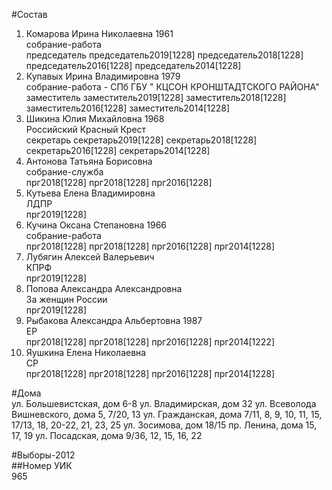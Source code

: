 #Состав  
1. Комарова Ирина Николаевна 1961  
    собрание-работа  
    председатель председатель2019[1228] председатель2018[1228] председатель2016[1228] председатель2014[1228]  
2. Купавых Ирина Владимировна 1979  
    собрание-работа - СПб ГБУ " КЦСОН КРОНШТАДТСКОГО РАЙОНА"  
    заместитель заместитель2019[1228] заместитель2018[1228] заместитель2016[1228] заместитель2014[1228]  
3. Шикина Юлия Михайловна 1968  
    Российский Красный Крест  
    секретарь секретарь2019[1228] секретарь2018[1228] секретарь2016[1228] секретарь2014[1228]  
4. Антонова Татьяна Борисовна  
    собрание-служба  
    прг2018[1228] прг2018[1228] прг2016[1228]  
5. Кутьева Елена Владимировна  
    ЛДПР  
    прг2019[1228]  
6. Кучина Оксана Степановна 1966  
    собрание-работа  
    прг2018[1228] прг2018[1228] прг2016[1228] прг2014[1228]  
7. Лубягин Алексей Валерьевич  
    КПРФ  
    прг2019[1228]  
8. Попова Александра Александровна  
    За женщин России  
    прг2019[1228]  
9. Рыбакова Александра Альбертовна 1987  
    ЕР  
    прг2018[1228] прг2018[1228] прг2016[1228] прг2014[1222]  
10. Яушкина Елена Николаевна  
    СР  
    прг2018[1228] прг2018[1228] прг2016[1228] прг2014[1228]  
  
#Дома  
ул. Большевистская, дом 6-8 ул. Владимирская, дом 32 ул. Всеволода Вишневского, дома 5, 7/20, 13 ул. Гражданская, дома 7/11, 8, 9, 10, 11, 15, 17/13, 18, 20-22, 21, 23, 25 ул. Зосимова, дом 18/15 пр. Ленина, дома 15, 17, 19 ул. Посадская, дома 9/36, 12, 15, 16, 22  
  
#Выборы-2012  
##Номер УИК  
965  
